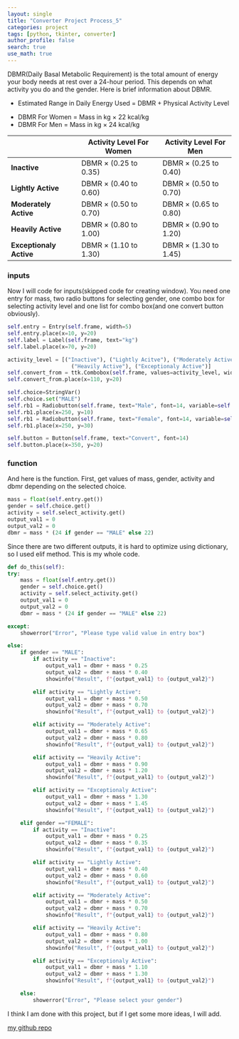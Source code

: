 ```yaml
---
layout: single
title: "Converter Project Process_5"
categories: project
tags: [python, tkinter, converter]
author_profile: false
search: true
use_math: true
---
```


DBMR(Daily Basal Metabolic Requirement) is the total amount of energy your body needs at rest over a 24-hour period. This depends on what activity you do and the gender. Here is brief information about DBMR.

- Estimated Range in Daily Energy Used = DBMR + Physical Activity Level

* DBMR For Women = Mass in kg × 22 kcal/kg
* DBMR For Men = Mass in kg × 24 kcal/kg

|                         | Activity Level For Women | Activity Level For Men |
| ----------------------- | ------------------------ | ---------------------- |
| **Inactive**            | DBMR × (0.25 to 0.35)    | DBMR × (0.25 to 0.40)  |
| **Lightly Active**      | DBMR × (0.40 to 0.60)    | DBMR × (0.50 to 0.70)  |
| **Moderately Active**   | DBMR × (0.50 to 0.70)    | DBMR × (0.65 to 0.80)  |
| **Heavily Active**      | DBMR × (0.80 to 1.00)    | DBMR × (0.90 to 1.20)  |
| **Exceptionaly Active** | DBMR × (1.10 to 1.30)    | DBMR × (1.30 to 1.45)  |

### inputs

Now I will code for inputs(skipped code for creating window). You need one entry for mass, two radio buttons for selecting gender, one combo box for selecting activity level and one list for combo box(and one convert button obviously).

```python
self.entry = Entry(self.frame, width=5)
self.entry.place(x=10, y=20)
self.label = Label(self.frame, text="kg")
self.label.place(x=70, y=20)

activity_level = [("Inactive"), ("Lightly Acitve"), ("Moderately Active"),
                    ("Heavily Active"), ("Exceptionaly Active")]
self.convert_from = ttk.Combobox(self.frame, values=activity_level, width=11)
self.convert_from.place(x=110, y=20)

self.choice=StringVar()
self.choice.set("MALE")
self.rb1 = Radiobutton(self.frame, text="Male", font=14, variable=self.choice, value="MALE")
self.rb1.place(x=250, y=10)
self.rb1 = Radiobutton(self.frame, text="Female", font=14, variable=self.choice, value="FEMALE")
self.rb1.place(x=250, y=30)

self.button = Button(self.frame, text="Convert", font=14)
self.button.place(x=350, y=20)
```

### function

And here is the function.
First, get values of mass, gender, activity and dbmr depending on the selected choice.

```python
mass = float(self.entry.get())
gender = self.choice.get()
activity = self.select_activity.get()
output_val1 = 0
output_val2 = 0
dbmr = mass * (24 if gender == "MALE" else 22)
```

Since there are two different outputs, it is hard to optimize using dictionary, so I used elif method.
This is my whole code.

```python
def do_this(self):
try:
    mass = float(self.entry.get())
    gender = self.choice.get()
    activity = self.select_activity.get()
    output_val1 = 0
    output_val2 = 0
    dbmr = mass * (24 if gender == "MALE" else 22)

except:
    showerror("Error", "Please type valid value in entry box")

else:
    if gender == "MALE":
        if activity == "Inactive":
            output_val1 = dbmr + mass * 0.25
            output_val2 = dbmr + mass * 0.40
            showinfo("Result", f"{output_val1} to {output_val2}")

        elif activity == "Lightly Active":
            output_val1 = dbmr + mass * 0.50
            output_val2 = dbmr + mass * 0.70
            showinfo("Result", f"{output_val1} to {output_val2}")

        elif activity == "Moderately Active":
            output_val1 = dbmr + mass * 0.65
            output_val2 = dbmr + mass * 0.80
            showinfo("Result", f"{output_val1} to {output_val2}")

        elif activity == "Heavily Active":
            output_val1 = dbmr + mass * 0.90
            output_val2 = dbmr + mass * 1.20
            showinfo("Result", f"{output_val1} to {output_val2}")

        elif activity == "Exceptionaly Active":
            output_val1 = dbmr + mass * 1.30
            output_val2 = dbmr + mass * 1.45
            showinfo("Result", f"{output_val1} to {output_val2}")

    elif gender =="FEMALE":
        if activity == "Inactive":
            output_val1 = dbmr + mass * 0.25
            output_val2 = dbmr + mass * 0.35
            showinfo("Result", f"{output_val1} to {output_val2}")

        elif activity == "Lightly Active":
            output_val1 = dbmr + mass * 0.40
            output_val2 = dbmr + mass * 0.60
            showinfo("Result", f"{output_val1} to {output_val2}")

        elif activity == "Moderately Active":
            output_val1 = dbmr + mass * 0.50
            output_val2 = dbmr + mass * 0.70
            showinfo("Result", f"{output_val1} to {output_val2}")

        elif activity == "Heavily Active":
            output_val1 = dbmr + mass * 0.80
            output_val2 = dbmr + mass * 1.00
            showinfo("Result", f"{output_val1} to {output_val2}")

        elif activity == "Exceptionaly Active":
            output_val1 = dbmr + mass * 1.10
            output_val2 = dbmr + mass * 1.30
            showinfo("Result", f"{output_val1} to {output_val2}")

    else:
        showerror("Error", "Please select your gender")
```

I think I am done with this project, but if I get some more ideas, I will add.

[my github repo](https://github.com/HenryChung98/converter)
